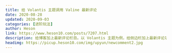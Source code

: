 ```yaml
---
title: 给 Volantis 主题调用 Valine 最新评论
date: 2020-08-28
updated: 2020-09-03
categories: [进阶玩法]
author: Heson
link: https://www.heson10.com/posts/7207.html
description: 给博客加上最新评论栏目。以 Volantis 主题为例，给侧边栏加上最新评论功能，实现整站调用。
headimg: https://picup.heson10.com/img/upyun/newcomment2.jpg
---
```

